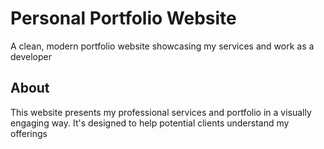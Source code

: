 # Personal Portfolio Website

A clean, modern portfolio website showcasing my services and work as a developer

## About

This website presents my professional services and portfolio in a visually engaging way. It's designed to help potential clients understand my offerings

